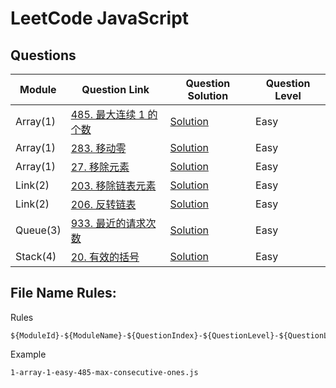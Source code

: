 # LeetCode JavaScript

## Questions

| Module   | Question Link                                                                      | Question Solution                                              | Question Level |
| -------- | ---------------------------------------------------------------------------------- | -------------------------------------------------------------- | -------------- |
| Array(1) | [485. 最大连续 1 的个数](https://leetcode-cn.com/problems/max-consecutive-ones/)   | [Solution](./1-array-1-easy-485-max-consecutive-ones.js)       | Easy           |
| Array(1) | [283. 移动零](https://leetcode-cn.com/problems/move-zeroes/)                       | [Solution](./1-array-2-easy-283-move-zeroes.js)                | Easy           |
| Array(1) | [27. 移除元素](https://leetcode-cn.com/problems/remove-element/)                   | [Solution](./1-array-3-easy-27-remove-element.js)              | Easy           |
| Link(2)  | [203. 移除链表元素](https://leetcode-cn.com/problems/remove-linked-list-elements/) | [Solution](./2-link-1-easy-203-remove-linked-list-elements.js) | Easy           |
| Link(2)  | [206. 反转链表](https://leetcode-cn.com/problems/reverse-linked-list/)             | [Solution](./2-link-2-easy-206-reverse-linked-list.js)         | Easy           |
| Queue(3) | [933. 最近的请求次数](https://leetcode-cn.com/problems/number-of-recent-calls/)    | [Solution](./3-queue-1-933-easy-number-of-recent-calls.js)     | Easy           |
| Stack(4) | [20. 有效的括号](https://leetcode-cn.com/problems/valid-parentheses/)              | [Solution](./4-stack-1-20-easy-valid-parentheses.js)           | Easy           |

## File Name Rules:

Rules

```
${ModuleId}-${ModuleName}-${QuestionIndex}-${QuestionLevel}-${QuestionLeetCodeId}-${QuestionLeetCodeName}
```

Example

```
1-array-1-easy-485-max-consecutive-ones.js
```
